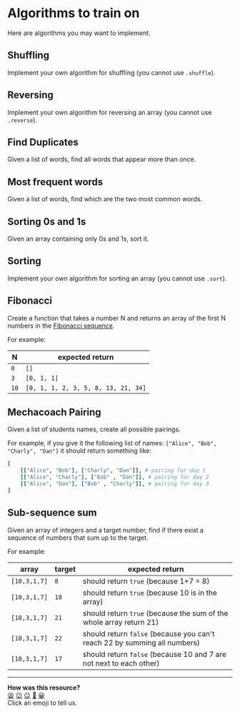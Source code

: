 # Algorithms to train on

Here are algorithms you may want to implement.

## Shuffling
Implement your own algorithm for shuffling (you cannot use `.shuffle`).

## Reversing
Implement your own algorithm for reversing an array (you cannot use `.reverse`).

## Find Duplicates
Given a list of words, find all words that appear more than once.

## Most frequent words
Given a list of words, find which are the two most common words.

## Sorting 0s and 1s
Given an array containing only 0s and 1s, sort it.

## Sorting
Implement your own algorithm for sorting an array (you cannot use `.sort`).

## Fibonacci
Create a function that takes a number N and returns an array of the first N numbers in the [Fibonacci sequence](https://www.mathsisfun.com/numbers/fibonacci-sequence.html).

For example:

| N | expected return |
|-------|--------|
|`0`| `[]`|
|`3`|`[0, 1, 1]`|
|`10`|`[0, 1, 1, 2, 3, 5, 8, 13, 21, 34]`|

## Mechacoach Pairing
Given a list of students names, create all possible pairings.

For example, if you give it the following list of names: `["Alice", "Bob", "Charly", "Dan"]` it should return something like:

```rb
[
    [["Alice", "Bob"], ["Charly", "Dan"]], # pairing for day 1
    [["Alice", "Charly"], ["Bob" , "Dan"]], # pairing for day 2
    [["Alice", "Dan"], ["Bob" , "Charly"]], # pairing for day 3
]
```

## Sub-sequence sum
Given an array of integers and a target number, find if there exist a sequence of numbers that sum up to the target.

For example:

| array | target | expected return |
|-------|--------|--------------|
|`[10,3,1,7]`|`8`| should return `true` (because 1+7 = 8) |
|`[10,3,1,7]`|`10`| should return `true` (because 10 is in the array) |
|`[10,3,1,7]`|`21`| should return `true` (because the sum of the whole array return 21) |
|`[10,3,1,7]`|`22`| should return `false` (because you can't reach 22 by summing all numbers) |
|`[10,3,1,7]`|`17`| should return `false` (because 10 and 7 are not next to each other) |

<!-- BEGIN GENERATED SECTION DO NOT EDIT -->

---

**How was this resource?**  
[😫](https://airtable.com/shrUJ3t7KLMqVRFKR?prefill_Repository=makersacademy/course&prefill_File=algorithmic_complexity/exercises.md&prefill_Sentiment=😫) [😕](https://airtable.com/shrUJ3t7KLMqVRFKR?prefill_Repository=makersacademy/course&prefill_File=algorithmic_complexity/exercises.md&prefill_Sentiment=😕) [😐](https://airtable.com/shrUJ3t7KLMqVRFKR?prefill_Repository=makersacademy/course&prefill_File=algorithmic_complexity/exercises.md&prefill_Sentiment=😐) [🙂](https://airtable.com/shrUJ3t7KLMqVRFKR?prefill_Repository=makersacademy/course&prefill_File=algorithmic_complexity/exercises.md&prefill_Sentiment=🙂) [😀](https://airtable.com/shrUJ3t7KLMqVRFKR?prefill_Repository=makersacademy/course&prefill_File=algorithmic_complexity/exercises.md&prefill_Sentiment=😀)  
Click an emoji to tell us.

<!-- END GENERATED SECTION DO NOT EDIT -->
